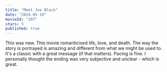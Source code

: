 ```yaml
---
title: "Meet Joe Black"
date: "2024-05-19"
movieId: "297"
stars: 9
published: true
---
```


This was new. This movie romanticised life, love, and death. The way the story
is portrayed is amazing and different from what we might be used to. It's a
classic with a great message (if that matters). Pacing is fine. I personally
thought the ending was very subjective and unclear - which is great.
